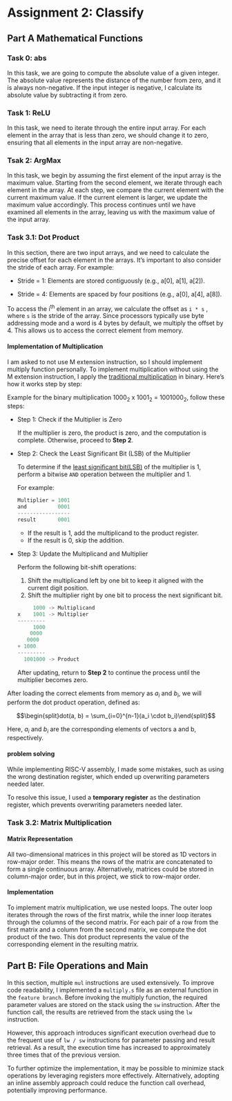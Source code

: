 # Assignment 2: Classify
## Part A Mathematical Functions
### Task 0: abs
In this task, we are going to compute the absolute value of a given integer. The absolute value represents the distance of the number from zero, and it is always non-negative. If the input integer is negative, I calculate its absolute value by subtracting it from zero.

### Task 1: ReLU
In this task, we need to iterate through the entire input array. For each element in the array that is less than zero, we should change it to zero, ensuring that all elements in the input array are non-negative.

### Tsak 2: ArgMax
In this task, we begin by assuming the first element of the input array is the maximum value. Starting from the second element, we iterate through each element in the array. At each step, we compare the current element with the current maximum value. If the current element is larger, we update the maximum value accordingly. This process continues until we have examined all elements in the array, leaving us with the maximum value of the input array.

### Task 3.1: Dot Product
In this section, there are two input arrays, and we need to calculate the precise offset for each element in the arrays. It’s important to also consider the stride of each array. For example:

*	Stride = 1: Elements are stored contiguously (e.g., a[0], a[1], a[2]).
    
*	Stride = 4: Elements are spaced by four positions (e.g., a[0], a[4], a[8]).

To access the i<sup>th</sup> element in an array, we calculate the offset as `i * s` , where `s` is the stride of the array. Since processors typically use byte addressing mode and a word is 4 bytes by default, we multiply the offset by 4. This allows us to access the correct element from memory.

#### Implementation of Multiplication

I am asked to not use M extension instruction, so I should implement multiply function personally. To implement multiplication without using the M extension instruction, I apply the [traditional multiplication](https://mathfoundations.weebly.com/traditional-multiplication.html) in binary. Here’s how it works step by step:

Example for the binary multiplication  1000<sub>2</sub> x 1001<sub>2</sub> = 1001000<sub>2</sub>, follow these steps:

* Step 1: Check if the Multiplier is Zero

    If the multiplier is zero, the product is zero, and the computation is complete. Otherwise, proceed to **Step 2**.

* Step 2: Check the Least Significant Bit (LSB) of the Multiplier

    To determine if the [least significant bit(LSB)](https://en.wikipedia.org/wiki/Bit_numbering#Least_significant_bit) of the multiplier is 1, perform a bitwise `AND` operation between the multiplier and 1. 

    For example:
    ```c
    Multiplier = 1001
    and          0001
    -----------------
    result       0001
    ```
	* If the result is 1, add the multiplicand to the product register.
	* If the result is 0, skip the addition.


* Step 3: Update the Multiplicand and Multiplier

    Perform the following bit-shift operations:

	1. Shift the multiplicand left by one bit to keep it aligned with the current digit position.
	2. Shift the multiplier right by one bit to process the next significant bit.
	```c
         1000 -> Multiplicand
    x    1001 -> Multiplier
    ---------
         1000
        0000
       0000
    + 1000
    ---------
      1001000 -> Product
    ```

    After updating, return to **Step 2** to continue the process until the multiplier becomes zero.

After loading the correct elements from memory as $a_i$ and $b_i$, we will perform the dot product operation, defined as:
```math
\begin{split}dot(a, b) = \sum_{i=0}^{n-1}(a_i \cdot b_i)\end{split}
```
Here, $a_i$ and $b_i$ are the corresponding elements of vectors a and b, respectively.

#### problem solving

While implementing RISC-V assembly, I made some mistakes, such as using the wrong destination register, which ended up overwriting parameters needed later.

To resolve this issue, I used a **temporary register** as the destination register, which prevents overwriting parameters needed later.

### Task 3.2: Matrix Multiplication
#### Matrix Representation

All two-dimensional matrices in this project will be stored as 1D vectors in row-major order. This means the rows of the matrix are concatenated to form a single continuous array. Alternatively, matrices could be stored in column-major order, but in this project, we stick to row-major order.

#### Implementation

To implement matrix multiplication, we use nested loops. The outer loop iterates through the rows of the first matrix, while the inner loop iterates through the columns of the second matrix. For each pair of a row from the first matrix and a column from the second matrix, we compute the dot product of the two. This dot product represents the value of the corresponding element in the resulting matrix.

## Part B: File Operations and Main
In this section, multiple `mul` instructions are used extensively. To improve code readability, I implemented a `multiply.s` file as an external function in the `feature branch`. Before invoking the multiply function, the required parameter values are stored on the stack using the `sw` instruction. After the function call, the results are retrieved from the stack using the `lw` instruction.

However, this approach introduces significant execution overhead due to the frequent use of `lw / sw` instructions for parameter passing and result retrieval. As a result, the execution time has increased to approximately three times that of the previous version.

To further optimize the implementation, it may be possible to minimize stack operations by leveraging registers more effectively. Alternatively, adopting an inline assembly approach could reduce the function call overhead, potentially improving performance.
